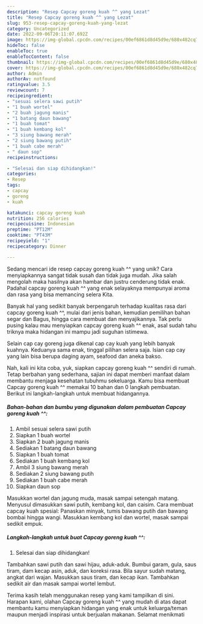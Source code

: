 ```yaml
---
description: "Resep Capcay goreng kuah ^^ yang Lezat"
title: "Resep Capcay goreng kuah ^^ yang Lezat"
slug: 953-resep-capcay-goreng-kuah-yang-lezat
category: Uncategorized
date: 2022-09-06T20:11:07.692Z
image: https://img-global.cpcdn.com/recipes/00ef6861d8d45d9e/680x482cq70/capcay-goreng-kuah-foto-resep-utama.jpg
hideToc: false
enableToc: true
enableTocContent: false
thumbnail: https://img-global.cpcdn.com/recipes/00ef6861d8d45d9e/680x482cq70/capcay-goreng-kuah-foto-resep-utama.jpg
cover: https://img-global.cpcdn.com/recipes/00ef6861d8d45d9e/680x482cq70/capcay-goreng-kuah-foto-resep-utama.jpg
author: Admin
authorAv: notfound
ratingvalue: 3.5
reviewcount: 7
recipeingredient:
- "sesuai selera sawi putih"
- "1 buah wortel"
- "2 buah jagung manis"
- "1 batang daun bawang"
- "1 buah tomat"
- "1 buah kembang kol"
- "3 siung bawang merah"
- "2 siung bawang putih"
- "1 buah cabe merah"
- " daun sop"
recipeinstructions:

- "Selesai dan siap dihidangkan!"
categories:
- Resep
tags:
- capcay
- goreng
- kuah

katakunci: capcay goreng kuah 
nutrition: 256 calories
recipecuisine: Indonesian
preptime: "PT12M"
cooktime: "PT43M"
recipeyield: "1"
recipecategory: Dinner

---
```





Sedang mencari ide resep capcay goreng kuah ^^ yang unik? Cara menyiapkannya sangat tidak susah dan tidak juga mudah. Jika salah mengolah maka hasilnya akan hambar dan justru cenderung tidak enak. Padahal capcay goreng kuah ^^ yang enak selayaknya mempunyai aroma dan rasa yang bisa memancing selera Kita.





Banyak hal yang sedikit banyak berpengaruh terhadap kualitas rasa dari capcay goreng kuah ^^, mulai dari jenis bahan, kemudian pemilihan bahan segar dan Bagus, hingga cara membuat dan menyajikannya. Tak perlu pusing kalau mau menyiapkan capcay goreng kuah ^^ enak,      asal sudah tahu triknya maka hidangan ini mampu jadi suguhan istimewa.














Selain cap cay goreng juga dikenal cap cay kuah yang lebih banyak kuahnya. Keduanya sama enak, tinggal pilihan selera saja. Isian cap cay yang lain bisa berupa daging ayam, seafood dan aneka bakso.






Nah, kali ini kita coba, yuk, siapkan capcay goreng kuah ^^ sendiri di rumah. Tetap berbahan yang sederhana, sajian ini dapat memberi manfaat dalam membantu menjaga kesehatan tubuhmu sekeluarga. Kamu bisa membuat Capcay goreng kuah ^^ memakai 10 bahan dan 0 langkah pembuatan. Berikut ini langkah-langkah untuk membuat hidangannya.

<!--inarticleads1-->

##### Bahan-bahan dan bumbu yang digunakan dalam pembuatan Capcay goreng kuah ^^:

1. Ambil sesuai selera sawi putih
1. Siapkan 1 buah wortel
1. Siapkan 2 buah jagung manis
1. Sediakan 1 batang daun bawang
1. Siapkan 1 buah tomat
1. Sediakan 1 buah kembang kol
1. Ambil 3 siung bawang merah
1. Sediakan 2 siung bawang putih
1. Sediakan 1 buah cabe merah
1. Siapkan  daun sop


Masukkan wortel dan jagung muda, masak sampai setengah matang. Menyusul dimasukkan sawi putih, kembang kol, dan caisim. Cara membuat capcay kuah spesial: Panaskan minyak, tumis bawang putih dan bawang bombai hingga wangi. Masukkan kembang kol dan wortel, masak sampai sedikit empuk. 

<!--inarticleads2-->

##### Langkah-langkah untuk buat Capcay goreng kuah ^^:


1. Selesai dan siap dihidangkan!

Tambahkan sawi putih dan sawi hijau, aduk-aduk. Bumbui garam, gula, saus tiram, dam kecap asin, aduk, dan koreksi rasa. Bila sayur sudah matang, angkat dari wajan. Masukkan saus tiram, dan kecap ikan. Tambahkan sedikit air dan masak sampai wortel lembut. 

Terima kasih telah menggunakan resep yang kami tampilkan di sini. Harapan kami, olahan Capcay goreng kuah ^^ yang mudah di atas dapat membantu kamu menyiapkan hidangan yang enak untuk keluarga/teman maupun menjadi inspirasi untuk berjualan makanan. Selamat menikmati
